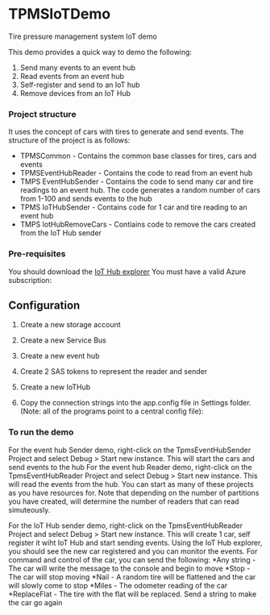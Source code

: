 # TPMSIoTDemo
Tire pressure management system IoT demo
 
This demo provides a quick way to demo the following:
1. Send many events to an event hub
2. Read events from an event hub
3. Self-register and send to an IoT hub
4. Remove devices from an IoT Hub
 
### Project structure
It uses the concept of cars with tires to generate and send events. The structure of the project is as follows:
* TPMSCommon - Contains the common base classes for tires, cars and events
* TPMSEventHubReader - Contains the code to read from an event hub
* TMPS EventHubSender - Contains the code to send many car and tire readings to an event hub. The code generates a random number of cars from 1-100 and sends events to the hub
* TPMS IoTHubSender - Contains code for 1 car and tire reading to an event hub
* TMPS IotHubRemoveCars - Contiains code to remove the cars created from the IoT Hub sender
 
### Pre-requisites
You should download the [IoT Hub explorer](https://github.com/Azure/azure-iot-sdks/blob/master/tools/iothub-explorer/doc/provision_device.md)
You must have a valid Azure subscription:
 
## Configuration
1. Create a new storage account
2. Create a new Service Bus
3. Create a new event hub
4. Create 2 SAS tokens to represent the reader and sender
5. Create a new IoTHub
6. Copy the connection strings into the app.config file in Settings folder. (Note: all of the programs point to a central config file):
 
	<add key="Microsoft.ServiceBus.SenderConnectionString" value="Endpoint=sb://SERVICEBUS-NAME.servicebus.windows.net/;SharedAccessKeyName=SENDER-SAS-NAME;SharedAccessKey=SENDER-SAS-KEY" />
	<add key="Microsoft.ServiceBus.ReaderConnectionString" value="Endpoint=sb://SERVICEBUS-NAME.servicebus.windows.net/;SharedAccessKeyName=READER-SAS-NAME;SharedAccessKey=READER-SAS-KEY" />
	<add key="Microsoft.IotHub.ConnectionString" value="HostName=IOTHUB-HOSTNAME.azure-devices.net;SharedAccessKeyName=iothubowner;SharedAccessKey=IOT-HUB-OWNER-SAS-KEY" />
	<add key="Microsoft.IotHub.Name" value="IOTHUB-HOSTNAME.azure-devices.net" />
	<add key="Microsoft.ServiceBus.EventHubName" value="EVENTHUB-NAME" />
	<add key="Microsoft.ServiceBus.ConsumerGroup" value="CONSUMER-GROUP-NAME_OR-$Default" />
	<add key="AzureStorage.AccountName" value="STORAGE-ACCOUNT-NAME" />
	<add key="AzureStorage.Key" value="STORAGE-ACCOUNT-KEY" />
	<add key="AzureStorage.ConnectionString" value="STORAGE-ACCOUNT-CONNECTIONSTRING" />
 
### To run the demo	
For the event hub Sender demo, right-click on the TpmsEventHubSender Project and select Debug > Start new instance. This will start the cars and send events to the hub
For the event hub Reader demo, right-click on the TpmsEventHubReader Project and select Debug > Start new instance. This will read the events from the hub. You can start as many of these projects as you have resources for. Note that depending on the number of partitions you have created, will determine the number of readers that can read simuteously.
 
For the IoT Hub sender demo, right-click on the TpmsEventHubReader Project and select Debug > Start new instance. This will create 1 car, self register it wiht IoT Hub and start sending events. Using the IoT Hub explorer, you should see the new car registered and you can monitor the events.
For command and control of the car, you can send the following:
*Any string - The car will write the message to the console and begin to move
*Stop - The car will stop moving
*Nail - A random tire will be flattened and the car will slowly come to stop
*Miles - The odometer reading of the car
*ReplaceFlat - The tire with the flat will be replaced. Send a string to make the car go again

